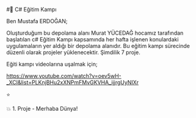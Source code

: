 
#💭 C# Eğitim Kampı

Ben Mustafa ERDOĞAN;

Oluşturduğum bu depolama alanı Murat YÜCEDAĞ hocamız tarafından başlatılan c# Eğitim Kampı kapsamında her hafta işlenen konulardaki uygulamaların yer aldığı bir depolama alanıdır. Bu eğitim kampı sürecinde düzenli olarak projeler yüklenecektir. Şimdilik 7 proje.

Eğiti kampı videolarına uşalmak için;

https://www.youtube.com/watch?v=oev5wH-_XCI&list=PLKnjBHu2xXNPmFMvGKVHA_ijjrgUyNIXr

:star:



💥 1. Proje - Merhaba Dünya!
